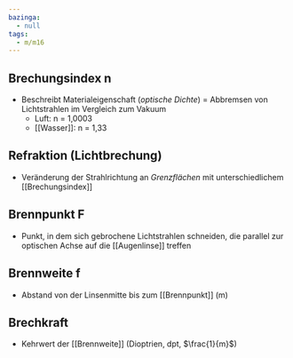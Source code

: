 ```yaml
---
bazinga:
  - null
tags:
  - m/m16
---
```

## Brechungsindex n
- Beschreibt Materialeigenschaft (*optische Dichte*) = Abbremsen von Lichtstrahlen im Vergleich zum Vakuum
	- Luft: n = 1,0003
	- [[Wasser]]: n = 1,33
## Refraktion (Lichtbrechung)
- Veränderung der Strahlrichtung an *Grenzflächen* mit unterschiedlichem [[Brechungsindex]]
## Brennpunkt F
- Punkt, in dem sich gebrochene Lichtstrahlen schneiden, die parallel zur optischen Achse auf die [[Augenlinse]] treffen
## Brennweite f
- Abstand von der Linsenmitte bis zum [[Brennpunkt]] (m)
## Brechkraft
- Kehrwert der [[Brennweite]] (Dioptrien, dpt, $\frac{1}{m}$)